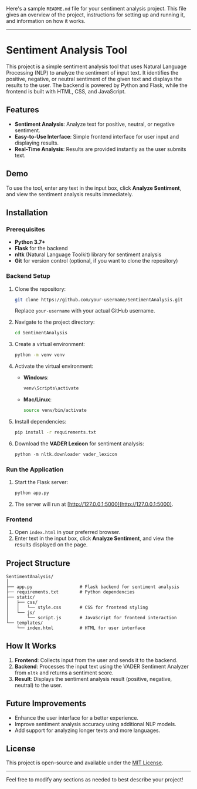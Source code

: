 Here's a sample `README.md` file for your sentiment analysis project. This file gives an overview of the project, instructions for setting up and running it, and information on how it works.

---

# Sentiment Analysis Tool

This project is a simple sentiment analysis tool that uses Natural Language Processing (NLP) to analyze the sentiment of input text. It identifies the positive, negative, or neutral sentiment of the given text and displays the results to the user. The backend is powered by Python and Flask, while the frontend is built with HTML, CSS, and JavaScript.

## Features
- **Sentiment Analysis**: Analyze text for positive, neutral, or negative sentiment.
- **Easy-to-Use Interface**: Simple frontend interface for user input and displaying results.
- **Real-Time Analysis**: Results are provided instantly as the user submits text.

## Demo
To use the tool, enter any text in the input box, click **Analyze Sentiment**, and view the sentiment analysis results immediately.

## Installation

### Prerequisites
- **Python 3.7+**
- **Flask** for the backend
- **nltk** (Natural Language Toolkit) library for sentiment analysis
- **Git** for version control (optional, if you want to clone the repository)

### Backend Setup
1. Clone the repository:
   ```bash
   git clone https://github.com/your-username/SentimentAnalysis.git
   ```
   Replace `your-username` with your actual GitHub username.

2. Navigate to the project directory:
   ```bash
   cd SentimentAnalysis
   ```

3. Create a virtual environment:
   ```bash
   python -m venv venv
   ```

4. Activate the virtual environment:
   - **Windows**:
     ```bash
     venv\Scripts\activate
     ```
   - **Mac/Linux**:
     ```bash
     source venv/bin/activate
     ```

5. Install dependencies:
   ```bash
   pip install -r requirements.txt
   ```

6. Download the **VADER Lexicon** for sentiment analysis:
   ```python
   python -m nltk.downloader vader_lexicon
   ```

### Run the Application
1. Start the Flask server:
   ```bash
   python app.py
   ```
2. The server will run at [http://127.0.0.1:5000](http://127.0.0.1:5000).

### Frontend
1. Open `index.html` in your preferred browser.
2. Enter text in the input box, click **Analyze Sentiment**, and view the results displayed on the page.

## Project Structure

```plaintext
SentimentAnalysis/
│
├── app.py                  # Flask backend for sentiment analysis
├── requirements.txt        # Python dependencies
├── static/
│   ├── css/
│   │   └── style.css       # CSS for frontend styling
│   └── js/
│       └── script.js       # JavaScript for frontend interaction
└── templates/
    └── index.html          # HTML for user interface
```

## How It Works
1. **Frontend**: Collects input from the user and sends it to the backend.
2. **Backend**: Processes the input text using the VADER Sentiment Analyzer from `nltk` and returns a sentiment score.
3. **Result**: Displays the sentiment analysis result (positive, negative, neutral) to the user.

## Future Improvements
- Enhance the user interface for a better experience.
- Improve sentiment analysis accuracy using additional NLP models.
- Add support for analyzing longer texts and more languages.

## License
This project is open-source and available under the [MIT License](LICENSE).

---

Feel free to modify any sections as needed to best describe your project!
